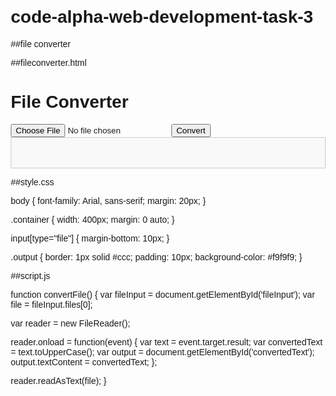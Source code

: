 # code-alpha-web-development-task-3
##file converter

##fileconverter.html

<!DOCTYPE html>
<html>
<head>
  <title>File Converter</title>
  <style>
    body {
      font-family: Arial, sans-serif;
      margin: 20px;
    }

    .container {
      width: 400px;
      margin: 0 auto;
    }

    input[type="file"] {
      margin-bottom: 10px;
    }

    .output {
      border: 1px solid #ccc;
      padding: 10px;
      background-color: #f9f9f9;
    }
  </style>
</head>
<body>
  <div class="container">
    <h1>File Converter</h1>
    <input type="file" id="fileInput">
    <button onclick="convertFile()">Convert</button>
    <div class="output">
      <pre id="convertedText"></pre>
    </div>
  </div>

  <script src="script.js"></script>
</body>
</html>


##style.css

body {
  font-family: Arial, sans-serif;
  margin: 20px;
}

.container {
  width: 400px;
  margin: 0 auto;
}

input[type="file"] {
  margin-bottom: 10px;
}

.output {
  border: 1px solid #ccc;
  padding: 10px;
  background-color: #f9f9f9;
}

##script.js

function convertFile() {
  var fileInput = document.getElementById('fileInput');
  var file = fileInput.files[0];
  
  var reader = new FileReader();

  reader.onload = function(event) {
    var text = event.target.result;
    var convertedText = text.toUpperCase();
    var output = document.getElementById('convertedText');
    output.textContent = convertedText;
  };

  reader.readAsText(file);
}
